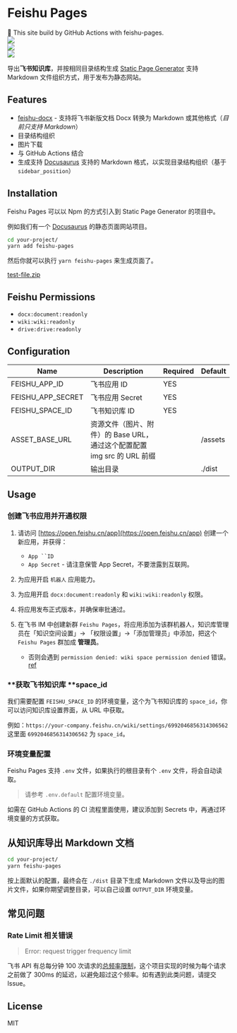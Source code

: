 # Feishu Pages

<div class="callout callout-bg-3 callout-border-2">
🎉 This site build by GitHub Actions with feishu-pages.
</div>

<div class="grid gap-3 grid-cols-3">
<div>
<img src="Bwk8bcQH6oLQn1xjzdacPBckn8d" src-width="1000" src-height="500" align="center"/>
</div>
<div>
<img src="DkwibdF3ooVi0KxttdocdoQ5nPh" src-width="400" src-height="354" align="center"/>
</div>
<div>
<img src="M9hDb8WXzo7TU5xg4xtcvArPnxe" src-width="410" src-height="404" align="center"/>
</div>
</div>

导出**飞书知识库**，并按相同目录结构生成 [Static Page Generator](https://www.google.com/search?q=Static+Page+Generator) 支持 Markdown 文件组织方式，用于发布为静态网站。

## **Features**

- [feishu-docx](https://github.com/longbridgeapp/feishu-pages/tree/main/feishu-docx) - 支持将飞书新版文档 Docx 转换为 Markdown 或其他格式（_目前只支持 Markdown_）
- 目录结构组织
- 图片下载
- 与 GitHub Actions 结合
- 生成支持 [Docusaurus](https://docusaurus.io/) 支持的 Markdown 格式，以实现目录结构组织（基于 `sidebar_position`）

## **Installation**

Feishu Pages 可以以 Npm 的方式引入到 Static Page Generator 的项目中。

例如我们有一个 [Docusaurus](https://docusaurus.io/) 的静态页面网站项目。

```bash
cd your-project/
yarn add feishu-pages
```

然后你就可以执行 `yarn feishu-pages` 来生成页面了。

[test-file.zip](TVEyb1pmWo8oIwxyL3kcIfrrnGd)

## **Feishu Permissions**

- `docx:document:readonly`
- `wiki:wiki:readonly`
- `drive:drive:readonly`

## **Configuration**

|Name|Description|Required|Default|
|---|---|---|---|
|FEISHU_APP_ID|飞书应用 ID|YES||
|FEISHU_APP_SECRET|飞书应用 Secret|YES||
|FEISHU_SPACE_ID|飞书知识库 ID|YES||
|ASSET_BASE_URL|资源文件（图片、附件）的 Base URL，通过这个配置配置 img src 的 URL 前缀||/assets|
|OUTPUT_DIR|输出目录||./dist|

## **Usage**

### **创建飞书应用并开通权限**

1. 请访问 [https://open.feishu.cn/app](https://open.feishu.cn/app) 创建一个新应用，并获得：
    - `App ``ID`
    - `App Secret` - 请注意保管 App Secret，不要泄露到互联网。

2. 为应用开启 `机器人` 应用能力。
3. 为应用开启 `docx:document:readonly` 和 `wiki:wiki:readonly` 权限。
4. 将应用发布正式版本，并确保审批通过。
5. 在飞书 IM 中创建新群 `Feishu Pages`，将应用添加为该群机器人，知识库管理员在「知识空间设置」-> 「权限设置」->「添加管理员」中添加，把这个 `Feishu Pages` 群加成 **管理员**。
    - 否则会遇到 `permission denied: wiki space permission denied` 错误。 [ref](https://open.feishu.cn/document/server-docs/docs/wiki-v2/wiki-qa)

### **获取飞书知识库 ****space_id**

我们需要配置 `FEISHU_SPACE_ID` 的环境变量，这个为飞书知识库的 `space_id`，你可以访问知识库设置界面，从 URL 中获取。

例如：`https://your-company.feishu.cn/wiki/settings/6992046856314306562` 这里面 `6992046856314306562` 为 `space_id`。

### **环境变量配置**

Feishu Pages 支持 `.env` 文件，如果执行的根目录有个 `.env` 文件，将会自动读取。

> 请参考 `.env.default` 配置环境变量。

如需在 GitHub Actions 的 CI 流程里面使用，建议添加到 Secrets 中，再通过环境变量的方式获取。

## **从知识库导出 Markdown 文档**

```bash
cd your-project/
yarn feishu-pages
```

按上面默认的配置，最终会在 `./dist` 目录下生成 Markdown 文件以及导出的图片文件，如果你期望调整目录，可以自己设置 `OUTPUT_DIR` 环境变量。

## **常见问题**

### **Rate Limit 相关错误**

> Error: request trigger frequency limit

飞书 API 有总每分钟 100 次请求的[总频率限制](https://open.feishu.cn/document/ukTMukTMukTM/uUzN04SN3QjL1cDN)，这个项目实现的时候为每个请求之前做了 300ms 的延迟，以避免超过这个频率。如有遇到此类问题，请提交 Issue。

## **License**

MIT